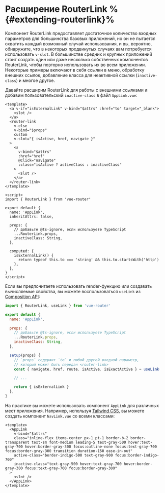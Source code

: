 # Расширение RouterLink %{#extending-routerlink}%

<VueSchoolLink
  href="https://vueschool.io/lessons/extending-router-link-for-external-urls"
  title="Узнайте, как расширить компонент router-link"
/>

Компонент RouterLink предоставляет достаточное количество входных параметров для большинства базовых приложений, но он не пытается охватить каждый возможный случай использования, и вы, вероятно, обнаружите, что в некоторых продвинутых случаях вам потребуется использовать `v-slot`. В большинстве средних и крупных приложений стоит создать один или даже несколько собственных компонентов RouterLink, чтобы повторно использовать их во всем приложении. Некоторые примеры включают в себя ссылки в меню, обработку внешних ссылок, добавление класса для неактивной ссылки (`inactive-class`) и многое другое.

Давайте расширим RouterLink для работы с внешними ссылками и добавим пользовательский `inactive-class` в файл `AppLink.vue`:

```vue
<template>
  <a v-if="isExternalLink" v-bind="$attrs" :href="to" target="_blank">
    <slot />
  </a>
  <router-link
    v-else
    v-bind="$props"
    custom
    v-slot="{ isActive, href, navigate }"
  >
    <a
      v-bind="$attrs"
      :href="href"
      @click="navigate"
      :class="isActive ? activeClass : inactiveClass"
    >
      <slot />
    </a>
  </router-link>
</template>

<script>
import { RouterLink } from 'vue-router'

export default {
  name: 'AppLink',
  inheritAttrs: false,

  props: {
    // добавьте @ts-ignore, если используете TypeScript
    ...RouterLink.props,
    inactiveClass: String,
  },

  computed: {
    isExternalLink() {
      return typeof this.to === 'string' && this.to.startsWith('http')
    },
  },
}
</script>
```

Если вы предпочитаете использовать render-функцию или создавать вычисляемые свойства, вы можете воспользоваться `useLink` из [Composition API](./composition-api.md):

```js
import { RouterLink, useLink } from 'vue-router'

export default {
  name: 'AppLink',

  props: {
    // добавьте @ts-ignore, если используете TypeScript
    ...RouterLink.props,
    inactiveClass: String,
  },

  setup(props) {
    // `props` содержит `to` и любой другой входной параметр,
    // который может быть передан <router-link>
    const { navigate, href, route, isActive, isExactActive } = useLink(props)

    // ...

    return { isExternalLink }
  },
}
```

На практике вы можете использовать компонент `AppLink` для различных мест приложения. Например, используя [Tailwind CSS](https://tailwindcss.com), вы можете создать компонент `NavLink.vue` со всеми классами:

```vue
<template>
  <AppLink
    v-bind="$attrs"
    class="inline-flex items-center px-1 pt-1 border-b-2 border-transparent text-sm font-medium leading-5 text-gray-500 hover:text-gray-700 hover:border-gray-300 focus:outline-none focus:text-gray-700 focus:border-gray-300 transition duration-150 ease-in-out"
    active-class="border-indigo-500 text-gray-900 focus:border-indigo-700"
    inactive-class="text-gray-500 hover:text-gray-700 hover:border-gray-300 focus:text-gray-700 focus:border-gray-300"
  >
    <slot />
  </AppLink>
</template>
```
